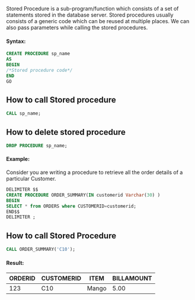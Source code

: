 
Stored Procedure is a sub-program/function which consists of a set of statements stored in the database server. Stored procedures usually consists of a generic code which can be reused at multiple places. We can also pass parameters while calling the stored procedures.

#### Syntax:
```sql
CREATE PROCEDURE sp_name
AS
BEGIN
/*Stored procedure code*/
END
GO
```
## How to call Stored procedure
```sql
CALL sp_name;
```

## How to delete stored procedure
```sql
DROP PROCEDURE sp_name;
```

#### Example:
Consider you are writing a procedure to retrieve all the order details of a particular Customer.
```sql
DELIMITER $$
CREATE PROCEDURE ORDER_SUMMARY(IN customerid Varchar(30) )
BEGIN
SELECT * from ORDERS where CUSTOMERID=customerid;
END$$
DELIMITER ;
```
## How to call Stored Procedure
```sql
CALL ORDER_SUMMARY('C10');
```
#### Result:
|ORDERID|CUSTOMERID|ITEM|BILLAMOUNT|
|---|---|---|---|
|123|C10|Mango|5.00|
